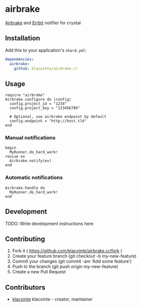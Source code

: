 # airbrake

[Airbrake](https://airbrake.io/) and
[Errbit](https://github.com/errbit/errbit) notifier for crystal

## Installation

Add this to your application's `shard.yml`:

```yaml
dependencies:
  airbrake:
    github: klacointe/airbrake.cr
```

## Usage

```crystal
require "airbrake"
Airbrake.configure do |config|
  config.project_id = "1234"
  config.project_key = "123456789"

  # Optional, use airbrake endpoint by default
  config.endpoint = "http://host.tld"
end
```

### Manual notifications

```crystal
begin
  MyRunner.do_hard_work!
rescue ex
  Airbrake.notify(ex)
end
```

### Automatic notifications

```crystal
Airbrake.handle do
  MyRunner.do_hard_work!
end
```


## Development

TODO: Write development instructions here

## Contributing

1. Fork it ( https://github.com/klacointe/airbrake.cr/fork )
2. Create your feature branch (git checkout -b my-new-feature)
3. Commit your changes (git commit -am 'Add some feature')
4. Push to the branch (git push origin my-new-feature)
5. Create a new Pull Request

## Contributors

- [klacointe](https://github.com/klacointe) klacointe - creator, maintainer
